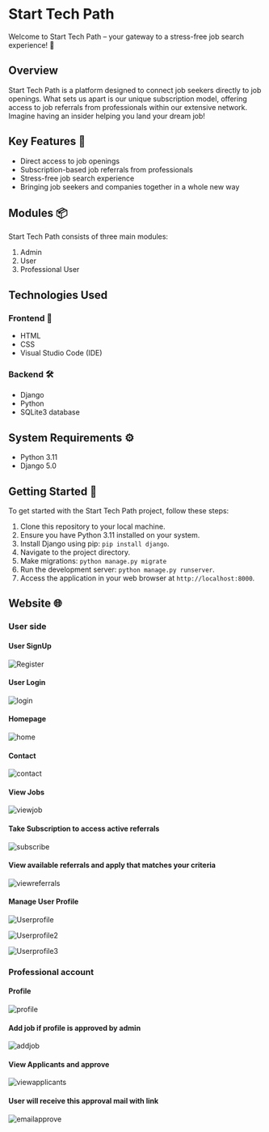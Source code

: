 # Start Tech Path

Welcome to Start Tech Path – your gateway to a stress-free job search experience! 🎉

## Overview

Start Tech Path is a platform designed to connect job seekers directly to job openings. What sets us apart is our unique subscription model, offering access to job referrals from professionals within our extensive network. Imagine having an insider helping you land your dream job!

## Key Features 🔑

- Direct access to job openings
- Subscription-based job referrals from professionals
- Stress-free job search experience
- Bringing job seekers and companies together in a whole new way

## Modules 📦

Start Tech Path consists of three main modules:

1. Admin
2. User
3. Professional User

## Technologies Used

### Frontend 🎨
- HTML
- CSS
- Visual Studio Code (IDE)

### Backend 🛠️
- Django
- Python
- SQLite3 database

## System Requirements ⚙️

- Python 3.11
- Django 5.0

## Getting Started 🚦

To get started with the Start Tech Path project, follow these steps:

1. Clone this repository to your local machine.
2. Ensure you have Python 3.11 installed on your system.
3. Install Django using pip: `pip install django`.
4. Navigate to the project directory.
5. Make migrations: `python manage.py migrate` 
6. Run the development server: `python manage.py runserver`.
7. Access the application in your web browser at `http://localhost:8000`.


## Website 🌐

### User side

#### User SignUp
![Register](Images/Register.png)

#### User Login
![login](Images/login.png)

#### Homepage
![home](Images/home.png)

#### Contact
![contact](Images/contact.png)

#### View Jobs
![viewjob](Images/viewjob.png)

#### Take Subscription to access active referrals
![subscribe](Images/subscribe.png)

#### View available referrals and apply that matches your criteria
![viewreferrals](Images/viewreferrals.png)

#### Manage User Profile
![Userprofile](Images/userprofile.png)

![Userprofile2](Images/userprofile2.png)

![Userprofile3](Images/userprofile3.png)

### Professional account

#### Profile
![profile](Images/profile.png)

#### Add job if profile is approved by admin
![addjob](Images/addjob.png)

#### View Applicants and approve
![viewapplicants](Images/viewapplicants.png)

#### User will receive this approval mail with link
![emailapprove](Images/emailapprove.png)



